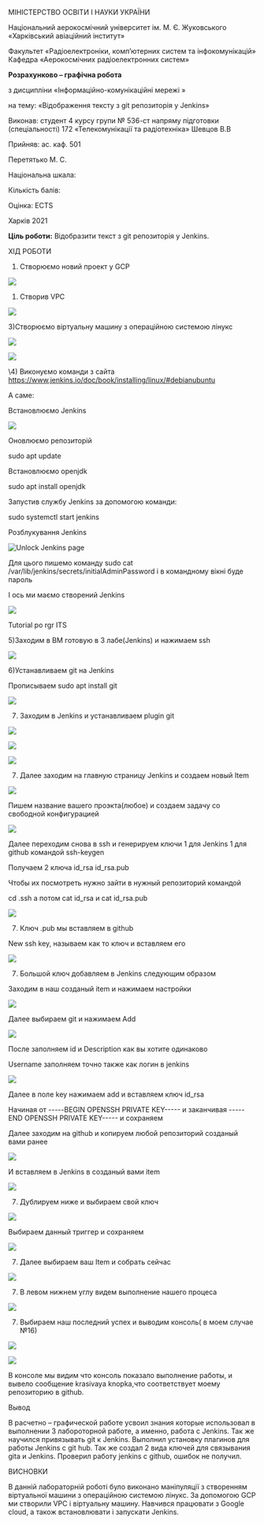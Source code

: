 ﻿МІНІСТЕРСТВО ОСВІТИ І НАУКИ УКРАЇНИ

Національний аерокосмічний університет ім. М. Є. Жуковського «Харківський авіаційний інститут»

Факультет «Радіоелектроніки, комп’ютерних систем та інфокомунікацій» Кафедра «Аерокосмічних радіоелектронних систем»  









**Розрахунково – графічна робота**

з дисципліни «Інформаційно-комунікаційні мережі » 

на тему: «Відображення тексту з git репозиторія у Jenkins»



Виконав: студент 4 курсу групи № 536-ст напряму підготовки (спеціальності) 172 «Телекомунікації та радіотехніка»  Шевцов В.В

Прийняв: ас. каф. 501  

Перетятько М. С.  



Національна шкала:  

Кількість балів:  

Оцінка: ECTS  










Харків 2021 

**Ціль роботи:** Відобразити текст з git репозиторія у Jenkins.  

ХІД РОБОТИ 

1) Cтворюємо новий проект у GCP

![](Aspose.Words.7dd25e04-39f1-4355-8e83-0c63f829b639.001.png)

1) Створив VPC

![](Aspose.Words.7dd25e04-39f1-4355-8e83-0c63f829b639.002.png)

3)Створюємо віртуальну машину з операційною системою лінукс

![](Aspose.Words.7dd25e04-39f1-4355-8e83-0c63f829b639.003.png)

![](Aspose.Words.7dd25e04-39f1-4355-8e83-0c63f829b639.004.png)



\4) Виконуємо команди з сайта <https://www.jenkins.io/doc/book/installing/linux/#debianubuntu>

А саме:




Встановлюємо Jenkins

![](Aspose.Words.7dd25e04-39f1-4355-8e83-0c63f829b639.005.png)

Оновлюємо репозиторій

sudo apt update

Встановлюємо openjdk

sudo apt install openjdk

Запустив службу Jenkins за допомогою команди:

sudo systemctl start jenkins

Розблукування Jenkins

![Unlock Jenkins page](Aspose.Words.7dd25e04-39f1-4355-8e83-0c63f829b639.006.jpeg)

Для цього пишемо команду sudo cat /var/lib/jenkins/secrets/initialAdminPassword і в командному вікні буде пароль

І ось ми маємо створений Jenkins

![](Aspose.Words.7dd25e04-39f1-4355-8e83-0c63f829b639.007.png)

Tutorial po rgr ITS

5)Заходим в ВМ готовую в 3 лабе(Jenkins) и нажимаем ssh

![](Aspose.Words.7dd25e04-39f1-4355-8e83-0c63f829b639.008.png)

6)Устанавливаем git на Jenkins

Прописываем sudo apt install git

![](Aspose.Words.7dd25e04-39f1-4355-8e83-0c63f829b639.009.png)

7) Заходим в Jenkins и устанавливаем plugin git

![](Aspose.Words.7dd25e04-39f1-4355-8e83-0c63f829b639.010.png)

![](Aspose.Words.7dd25e04-39f1-4355-8e83-0c63f829b639.011.png)

![](Aspose.Words.7dd25e04-39f1-4355-8e83-0c63f829b639.012.png)

7) Далее заходим на главную страницу Jenkins и создаем новый Item

![](Aspose.Words.7dd25e04-39f1-4355-8e83-0c63f829b639.013.png)

Пишем название вашего проэкта(любое) и создаем задачу со свободной конфигурацией

![](Aspose.Words.7dd25e04-39f1-4355-8e83-0c63f829b639.014.png)

Далее переходим снова в ssh и генерируем ключи 1 для Jenkins 1 для github командой ssh-keygen

Получаем 2 ключа id\_rsa id\_rsa.pub

Чтобы их посмотреть нужно зайти в нужный репозиторий командой

cd .ssh а потом cat id\_rsa и cat id\_rsa.pub

![](Aspose.Words.7dd25e04-39f1-4355-8e83-0c63f829b639.015.png)

7) Ключ .pub мы вставляем в github

New ssh key, называем как то ключ и вставляем его

![](Aspose.Words.7dd25e04-39f1-4355-8e83-0c63f829b639.016.png)

7) Большой ключ добавляем в Jenkins следующим образом

Заходим в наш созданый item и нажимаем настройки

![](Aspose.Words.7dd25e04-39f1-4355-8e83-0c63f829b639.017.png)

Далее выбираем git и нажимаем Add

![](Aspose.Words.7dd25e04-39f1-4355-8e83-0c63f829b639.018.png)

После заполняем id и Description как вы хотите одинаково

Username заполняем точно также как логин в jenkins

![](Aspose.Words.7dd25e04-39f1-4355-8e83-0c63f829b639.019.png)

Далее в поле key нажимаем add и вставляем ключ id\_rsa

Начиная от -----BEGIN OPENSSH PRIVATE KEY----- и заканчивая -----END OPENSSH PRIVATE KEY----- и сохраняем

Далее заходим на github и копируем любой репозиторий созданый вами ранее

![](Aspose.Words.7dd25e04-39f1-4355-8e83-0c63f829b639.020.png)

И вставляем в Jenkins в созданый вами item 

![](Aspose.Words.7dd25e04-39f1-4355-8e83-0c63f829b639.021.png)

7) Дублируем ниже и выбираем свой ключ

![](Aspose.Words.7dd25e04-39f1-4355-8e83-0c63f829b639.022.png)

Выбираем данный триггер и сохраняем

![](Aspose.Words.7dd25e04-39f1-4355-8e83-0c63f829b639.023.png)

7) Далее выбираем ваш Item и собрать сейчас

![](Aspose.Words.7dd25e04-39f1-4355-8e83-0c63f829b639.024.png)

7) В левом нижнем углу видем выполнение нашего процеса

![](Aspose.Words.7dd25e04-39f1-4355-8e83-0c63f829b639.025.png)

7) Выбираем наш последний успех и выводим консоль( в моем случае №16) 

![](Aspose.Words.7dd25e04-39f1-4355-8e83-0c63f829b639.026.png)

![](Aspose.Words.7dd25e04-39f1-4355-8e83-0c63f829b639.027.png)

В консоле мы видим что консоль показало выполнение работы, и вывело сообщение krasivaya knopka,что соответствует моему репозиторию в github.




Вывод

В расчетно – графической работе усвоил знания которые использовал в выполнении 3 лабороторной работе, а именно, работа с Jenkins. Так же научился привязывать git к Jenkins. Выполнил установку плагинов для работы Jenkins с git hub. Так же создал 2 вида ключей для связывания gita и Jenkins. Проверил работу jenkins с github, ошибок не получил.



ВИСНОВКИ 

В данній лабораторній роботі було виконано маніпуляції з cтворенням віртуальної машини з операційною системою лінукс. За допомогою GCP ми створили VPC і віртуальну машину. Навчився працювати з Google cloud, а також встановлювати і запускати Jenkins.

